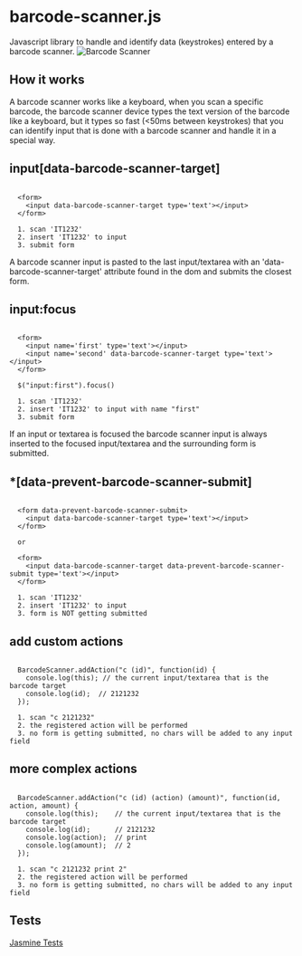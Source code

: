 # barcode-scanner.js
Javascript library to handle and identify data (keystrokes) entered by a barcode scanner.
![Barcode Scanner](https://raw.github.com/spape/barcode.js/master/img/scanner.png)

## How it works

A barcode scanner works like a keyboard, when you scan a specific barcode, 
the barcode scanner device types the text version of the barcode like a keyboard, 
but it types so fast (<50ms between keystrokes) that you can identify input
that is done with a barcode scanner and handle it in a special way.

## input[data-barcode-scanner-target]

```
  
  <form>
    <input data-barcode-scanner-target type='text'></input>
  </form>
  
  1. scan 'IT1232'
  2. insert 'IT1232' to input
  3. submit form

```

A barcode scanner input is pasted to the last input/textarea with an 'data-barcode-scanner-target' attribute found in the dom and submits the closest form.

## input:focus

```
  
  <form>
    <input name='first' type='text'></input>
    <input name='second' data-barcode-scanner-target type='text'></input>
  </form>
  
  $("input:first").focus()
  
  1. scan 'IT1232'
  2. insert 'IT1232' to input with name "first"
  3. submit form

```

If an input or textarea is focused the barcode scanner input is always inserted to the focused input/textarea and the surrounding form is submitted.

## *[data-prevent-barcode-scanner-submit]

```
  
  <form data-prevent-barcode-scanner-submit>
    <input data-barcode-scanner-target type='text'></input>
  </form>
  
  or 
  
  <form>
    <input data-barcode-scanner-target data-prevent-barcode-scanner-submit type='text'></input>
  </form>
  
  1. scan 'IT1232'
  2. insert 'IT1232' to input
  3. form is NOT getting submitted

```

## add custom actions

```

  BarcodeScanner.addAction("c (id)", function(id) {
    console.log(this); // the current input/textarea that is the barcode target
    console.log(id);  // 2121232
  });
  
  1. scan "c 2121232"
  2. the registered action will be performed
  3. no form is getting submitted, no chars will be added to any input field

```

## more complex actions

```

  BarcodeScanner.addAction("c (id) (action) (amount)", function(id, action, amount) {
    console.log(this);    // the current input/textarea that is the barcode target
    console.log(id);      // 2121232
    console.log(action);  // print
    console.log(amount);  // 2
  });
  
  1. scan "c 2121232 print 2"
  2. the registered action will be performed
  3. no form is getting submitted, no chars will be added to any input field

```

## Tests

[Jasmine Tests](https://rawgithub.com/spape/barcode-scanner.js/master/SpecRunner.html)
